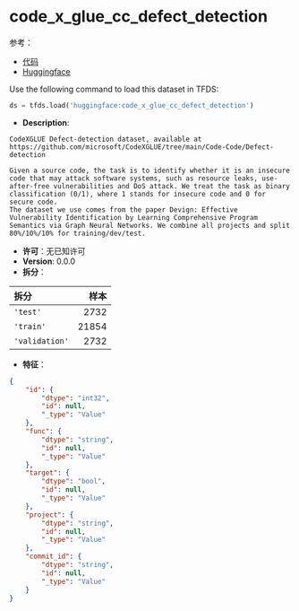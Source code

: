 # code_x_glue_cc_defect_detection

参考：

- [代码](https://github.com/huggingface/datasets/blob/master/datasets/code_x_glue_cc_defect_detection)
- [Huggingface](https://huggingface.co/datasets/code_x_glue_cc_defect_detection)

Use the following command to load this dataset in TFDS:

```python
ds = tfds.load('huggingface:code_x_glue_cc_defect_detection')
```

- **Description**:

```
CodeXGLUE Defect-detection dataset, available at https://github.com/microsoft/CodeXGLUE/tree/main/Code-Code/Defect-detection

Given a source code, the task is to identify whether it is an insecure code that may attack software systems, such as resource leaks, use-after-free vulnerabilities and DoS attack. We treat the task as binary classification (0/1), where 1 stands for insecure code and 0 for secure code.
The dataset we use comes from the paper Devign: Effective Vulnerability Identification by Learning Comprehensive Program Semantics via Graph Neural Networks. We combine all projects and split 80%/10%/10% for training/dev/test.
```

- **许可**：无已知许可
- **Version**: 0.0.0
- **拆分**：

拆分 | 样本
:-- | --:
`'test'` | 2732
`'train'` | 21854
`'validation'` | 2732

- **特征**：

```json
{
    "id": {
        "dtype": "int32",
        "id": null,
        "_type": "Value"
    },
    "func": {
        "dtype": "string",
        "id": null,
        "_type": "Value"
    },
    "target": {
        "dtype": "bool",
        "id": null,
        "_type": "Value"
    },
    "project": {
        "dtype": "string",
        "id": null,
        "_type": "Value"
    },
    "commit_id": {
        "dtype": "string",
        "id": null,
        "_type": "Value"
    }
}
```
